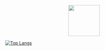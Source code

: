 <div id="header" align="center">
  <img src="https://media.giphy.com/media/M9gbBd9nbDrOTu1Mqx/giphy.gif" width="100"/>
</div>

[![Top Langs](https://github-readme-stats.vercel.app/api/top-langs/?username=shivagyawali&layout=compact&theme=vision-friendly-dark)](https://github.com/shivagyawali/github-readme-stats)
